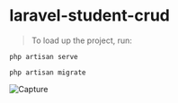 # laravel-student-crud

> To load up the project, run:

```
php artisan serve

php artisan migrate
```

![Capture](https://user-images.githubusercontent.com/47104485/86826733-6d9cb980-c091-11ea-94d3-e50591f9cc06.PNG)
